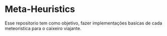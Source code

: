 # Meta-Heuristics

Esse repositorio tem como objetivo, fazer implementações basicas de cada meteoristica para o caixeiro viajante.